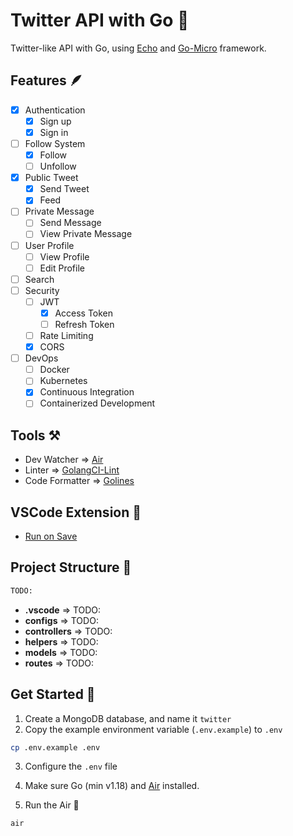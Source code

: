 # Twitter API with Go 👋

Twitter-like API with Go, using [Echo](https://github.com/labstack/echo) and [Go-Micro](https://github.com/go-micro/go-micro) framework.

## Features 🪶

- [x] Authentication
  - [x] Sign up
  - [x] Sign in
- [ ] Follow System
  - [x] Follow
  - [ ] Unfollow
- [x] Public Tweet
  - [x] Send Tweet
  - [x] Feed
- [ ] Private Message
  - [ ] Send Message
  - [ ] View Private Message
- [ ] User Profile
  - [ ] View Profile
  - [ ] Edit Profile
- [ ] Search
- [ ] Security
  - [ ] JWT
    - [x] Access Token
    - [ ] Refresh Token
  - [ ] Rate Limiting
  - [x] CORS
- [ ] DevOps
  - [ ] Docker
  - [ ] Kubernetes
  - [x] Continuous Integration
  - [ ] Containerized Development

## Tools ⚒️

- Dev Watcher => [Air](https://github.com/cosmtrek/air)
- Linter => [GolangCI-Lint](https://github.com/golangci/golangci-lint)
- Code Formatter => [Golines](https://github.com/segmentio/golines)

## VSCode Extension 👾

- [Run on Save](https://marketplace.visualstudio.com/items?itemName=emeraldwalk.RunOnSave)

## Project Structure 🌊

```bash
TODO:
```

- **.vscode** => TODO:
- **configs** => TODO:
- **controllers** => TODO:
- **helpers** => TODO:
- **models** => TODO:
- **routes** => TODO:

## Get Started 👟

1. Create a MongoDB database, and name it `twitter`
2. Copy the example environment variable (`.env.example`) to `.env`

```bash
cp .env.example .env
```

3. Configure the `.env` file

4. Make sure Go (min v1.18) and [Air](https://github.com/cosmtrek/air) installed.

5. Run the Air 🛫

```bash
air
```
